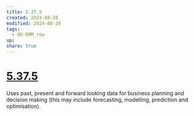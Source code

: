 ```yaml
---
title: 5.37.5
created: 2024-08-28
modified: 2024-08-28
tags:
  - UK-DMM_row
up: 
share: true
---
```

# [5.37.5](5.37.5.md)

Uses past, present and forward looking data for business planning and decision making (this may include forecasting, modelling, prediction and optimisation).
